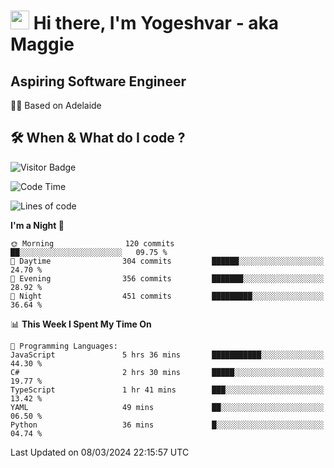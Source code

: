 <h1><img src="https://emojis.slackmojis.com/emojis/images/1531849430/4246/blob-sunglasses.gif?1531849430" width="30"/> Hi there, I'm Yogeshvar - aka Maggie</h1>

## Aspiring Software Engineer
🏂🏻  Based on Adelaide 

## 🛠 When & What do I code ?  

![Visitor Badge](https://visitor-badge.feriirawann.repl.co?username=yogeshvar&repo=yogeshvar&label=Visitors&style=plastic&color=%23457BFF&contentType=svg)

<!--START_SECTION:waka-->
![Code Time](http://img.shields.io/badge/Code%20Time-2%2C733%20hrs%2052%20mins-blue)

![Lines of code](https://img.shields.io/badge/From%20Hello%20World%20I%27ve%20Written-4.1%20million%20lines%20of%20code-blue)

**I'm a Night 🦉** 

```text
🌞 Morning                120 commits         ██░░░░░░░░░░░░░░░░░░░░░░░   09.75 % 
🌆 Daytime                304 commits         ██████░░░░░░░░░░░░░░░░░░░   24.70 % 
🌃 Evening                356 commits         ███████░░░░░░░░░░░░░░░░░░   28.92 % 
🌙 Night                  451 commits         █████████░░░░░░░░░░░░░░░░   36.64 % 
```


📊 **This Week I Spent My Time On** 

```text
💬 Programming Languages: 
JavaScript               5 hrs 36 mins       ███████████░░░░░░░░░░░░░░   44.30 % 
C#                       2 hrs 30 mins       █████░░░░░░░░░░░░░░░░░░░░   19.77 % 
TypeScript               1 hr 41 mins        ███░░░░░░░░░░░░░░░░░░░░░░   13.42 % 
YAML                     49 mins             ██░░░░░░░░░░░░░░░░░░░░░░░   06.50 % 
Python                   36 mins             █░░░░░░░░░░░░░░░░░░░░░░░░   04.74 % 
```


 Last Updated on 08/03/2024 22:15:57 UTC
<!--END_SECTION:waka-->
